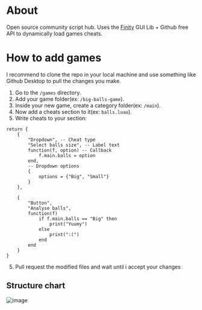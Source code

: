 # About
Open source community script hub.
Uses the [Finity](https://localsmail.gitbook.io/finity-docs) GUI Lib + Github free API to dynamically load games cheats.

# How to add games
I recommend to clone the repo in your local machine and use something like Github Desktop to pull the changes you make.
1. Go to the `/games` directory.
1. Add your game folder(ex: `/big-balls-game`).
2. Inside your new game, create a category folder(ex: `/main`).
3. Now add a cheats section to it(ex: `balls.luau`).
4. Write cheats to your section:
```luau
return {
    {
        "Dropdown", -- Cheat type
        "Select balls size", -- Label text
        function(f, option) -- Callback
            f.main.balls = option
        end,
        -- Dropdown options
        {
            options = {"Big", "Small"}
        }
    },
    
    {
        "Button",
        "Analyse balls",
        function(f)
            if f.main.balls == "Big" then
                print("Yuumy")
            else
                print(":(")
            end
        end
    }
}
```
5. Pull request the modified files and wait until i accept your changes

## Structure chart
![image](https://github.com/user-attachments/assets/195262a6-d800-4ff8-9ca5-006f6b04b195)

